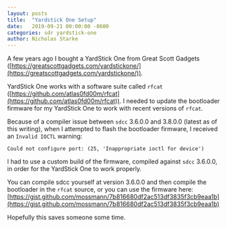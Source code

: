 ```yaml
---
layout: posts
title:  "Yardstick One Setup"
date:   2019-09-21 00:00:00 -0600
categories: sdr yardstick-one
author: Nicholas Starke
---
```


A few years ago I bought a YardStick One from Great Scott Gadgets ([https://greatscottgadgets.com/yardstickone/](https://greatscottgadgets.com/yardstickone/)).

YardStick One works with a software suite called `rfcat` ([https://github.com/atlas0fd00m/rfcat](https://github.com/atlas0fd00m/rfcat)). I needed to update the bootloader firmware for my YardStick One to work with recent versions of `rfcat`.

Because of a compiler issue between `sdcc` 3.6.0.0 and 3.8.0.0 (latest as of this writing), when I attempted to flash the bootloader firmware, I received an `Invalid IOCTL` warning:

```
Could not configure port: (25, 'Inappropriate ioctl for device')
```

I had to use a custom build of the firmware, compiled against `sdcc` 3.6.0.0, in order for the YardStick One to work properly.

You can compile sdcc yourself at version 3.6.0.0 and then compile the bootloader in the `rfcat` source, or you can use the firmware here: [https://gist.github.com/mossmann/7b816680df2ac513df3835f3cb9eaa1b](https://gist.github.com/mossmann/7b816680df2ac513df3835f3cb9eaa1b)

Hopefully this saves someone some time.